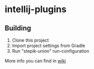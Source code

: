 # intellij-plugins

## Building

1. Clone this project
2. Import project settings from Gradle
3. Run "stepik-union" run-configuration

More info you can find in [wiki](https://github.com/StepicOrg/intellij-plugins/wiki)
